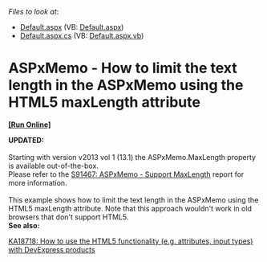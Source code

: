 <!-- default file list -->
*Files to look at*:

* [Default.aspx](./CS/WebSite/Default.aspx) (VB: [Default.aspx](./VB/WebSite/Default.aspx))
* [Default.aspx.cs](./CS/WebSite/Default.aspx.cs) (VB: [Default.aspx.vb](./VB/WebSite/Default.aspx.vb))
<!-- default file list end -->
# ASPxMemo - How to limit the text length in the ASPxMemo using the HTML5 maxLength attribute
<!-- run online -->
**[[Run Online]](https://codecentral.devexpress.com/e4549/)**
<!-- run online end -->


<p><strong>UPDATED:</strong><br /><br />Starting with version v2013 vol 1 (13.1) the ASPxMemo.MaxLength property is available out-of-the-box.<br />Please refer to the <a href="https://www.devexpress.com/Support/Center/p/S91467">S91467: ASPxMemo - Support MaxLength</a> report for more information.<br /><br />This example shows how to limit the text length in the ASPxMemo using the HTML5 maxLength attribute. Note that this approach wouldn't work in old browsers that don't support HTML5.<br /> <strong>See also:</strong></p>
<p><a href="https://www.devexpress.com/Support/Center/p/KA18718">KA18718: How to use the HTML5 functionality (e.g. attributes, input types) with DevExpress products</a><br /><br /><br /></p>

<br/>


